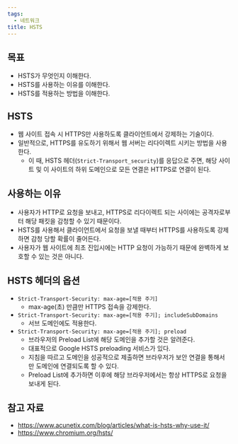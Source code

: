 ```yaml
---
tags:
  - 네트워크
title: HSTS
---
```



## 목표

- HSTS가 무엇인지 이해한다.
- HSTS를 사용하는 이유를 이해한다.
- HSTS를 적용하는 방법을 이해한다.

## HSTS

- 웹 사이트 접속 시 HTTPS만 사용하도록 클라이언트에서 강제하는 기술이다.
- 일반적으로, HTTPS를 유도하기 위해서 웹 서버는 리다이렉트 시키는 방법을 사용한다.
	- 이 때, HSTS 헤더(`Strict-Transport_security`)를 응답으로 주면, 해당 사이트 및 이 사이트의 하위 도메인으로 모든 연결은 HTTPS로 연결이 된다.

## 사용하는 이유

- 사용자가 HTTP로 요청을 보내고, HTTPS로 리다이렉트 되는 사이에는 공격자로부터 해당 패킷을 감청할 수 있기 때문이다.
- HSTS를 사용해서 클라이언트에서 요청을 보낼 때부터 HTTPS를 사용하도록 강제하면 감청 당할 확률이 줄어든다.
- 사용자가 웹 사이트에 최초 진입시에는 HTTP 요청이 가능하기 때문에 완벽하게 보호할 수 있는 것은 아니다.

## HSTS 헤더의 옵션

- `Strict-Transport-Security: max-age=[적용 주기]`
	- max-age(초) 만큼만 HTTPS 접속을 강제한다.
- `Strict-Transport-Security: max-age=[적용 주기]; includeSubDomains`
	- 서브 도메인에도 적용한다.
- `Strict-Transport-Security: max-age=[적용 주기]; preload`
	- 브라우저의 Preload List에 해당 도메인을 추가할 것은 알려준다.
	- 대표적으로 Google HSTS preloading 서비스가 있다.
	- 지침을 따르고 도메인을 성공적으로 제출하면 브라우저가 보안 연결을 통해서만 도메인에 연결되도록 할 수 있다.
	- Preload List에 추가하면 이후에 해당 브라우저에서는 항상 HTTPS로 요청을 보내게 된다.

## 참고 자료

- https://www.acunetix.com/blog/articles/what-is-hsts-why-use-it/
- https://www.chromium.org/hsts/
